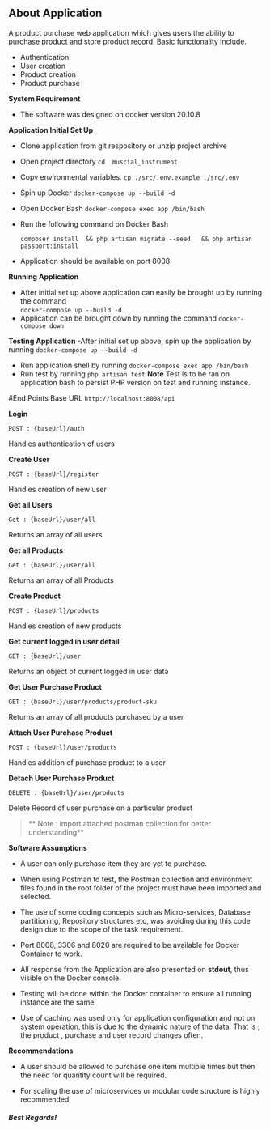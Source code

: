 
## About Application
A product purchase web application which gives users the ability to purchase product and store product record. Basic functionality include.

- Authentication
- User creation
- Product creation
- Product purchase 

**System Requirement**
- The software was designed on docker version 20.10.8

**Application Initial Set Up**
- Clone application from git respository or unzip project archive
- Open  project directory  `cd  muscial_instrument  `
- Copy environmental variables. `cp ./src/.env.example ./src/.env`
- Spin up Docker    `docker-compose up --build -d`
- Open Docker Bash  `docker-compose exec app /bin/bash`
- Run the following command on Docker Bash

  `composer install  && php artisan migrate --seed   && php artisan passport:install`
  
- Application should be available on  port 8008

**Running Application**
- After initial set up above application can easily be brought up by running the command   
`docker-compose up --build -d`
- Application can be brought down by running the command  `docker-compose down `

**Testing  Application**
-After initial set up above, spin up the application by running `docker-compose up --build -d`
- Run application shell by running    `docker-compose exec app /bin/bash`
- Run test by running  `php artisan test`
 **Note**  Test is to be ran on application bash to persist PHP version on test and running instance.

#End Points
Base URL `http://localhost:8008/api`

**Login**  

`POST : {baseUrl}/auth`

Handles authentication of users

**Create User**  

`POST : {baseUrl}/register`

Handles creation of new user

**Get all Users**  

`Get : {baseUrl}/user/all`

Returns an array of all users

**Get all Products**  

`Get : {baseUrl}/user/all`

Returns an array of all Products

**Create Product**  

`POST : {baseUrl}/products`

Handles creation of new products 

**Get current  logged in user detail**  

`GET : {baseUrl}/user`

Returns an object of current logged in user data

**Get User Purchase Product**  

`GET : {baseUrl}/user/products/product-sku`

Returns an array of all products purchased by a user


**Attach User Purchase Product**  

`POST : {baseUrl}/user/products`

Handles addition of purchase product to a user

**Detach User Purchase Product**  

`DELETE : {baseUrl}/user/products`

Delete Record of user purchase on a particular product


> ** Note :  import attached postman collection for better understanding**


**Software Assumptions**
- A user can only purchase item they are yet to purchase.

- When using Postman to test, the Postman collection and environment files found in the root folder of the  project must have been imported and selected.

- The use of some coding concepts such as Micro-services, Database partitioning, Repository structures etc, was avoiding during this code design due to the scope of the task requirement.

- Port 8008, 3306 and 8020 are required to be available for Docker Container to work.

- All response from the Application are also presented on **stdout**, thus visible on the Docker console.

- Testing will be done within the Docker container to ensure all running instance are the same.

- Use of caching was used only for application configuration and not on system operation, this is due to the dynamic nature of the data. That is , the product , purchase and user record changes often.

**Recommendations**
- A user should be allowed to purchase one item multiple times but then the need for quantity count will be required.

- For scaling the use of microservices or modular code structure is highly recommended

##### Best  Regards!


